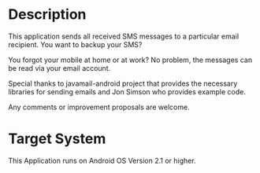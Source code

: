 # Description #
This application sends all received SMS messages to a particular email recipient.
You want to backup your SMS?

You forgot your mobile at home or at work? No problem, the messages can be read via your email account.

Special thanks to javamail-android project that provides the necessary libraries for sending emails and Jon Simson who provides example code.

Any comments or improvement proposals are welcome.

# Target System #
This Application runs on Android OS Version 2.1 or higher.